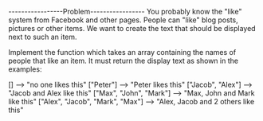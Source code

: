-----------------Problem-----------------
You probably know the "like" system from Facebook and other pages. People can "like" blog posts, pictures or other items. 
We want to create the text that should be displayed next to such an item.


Implement the function which takes an array containing the names of people that like an item. 
It must return the display text as shown in the examples:

[]                                -->  "no one likes this"
["Peter"]                         -->  "Peter likes this"
["Jacob", "Alex"]                 -->  "Jacob and Alex like this"
["Max", "John", "Mark"]           -->  "Max, John and Mark like this"
["Alex", "Jacob", "Mark", "Max"]  -->  "Alex, Jacob and 2 others like this"